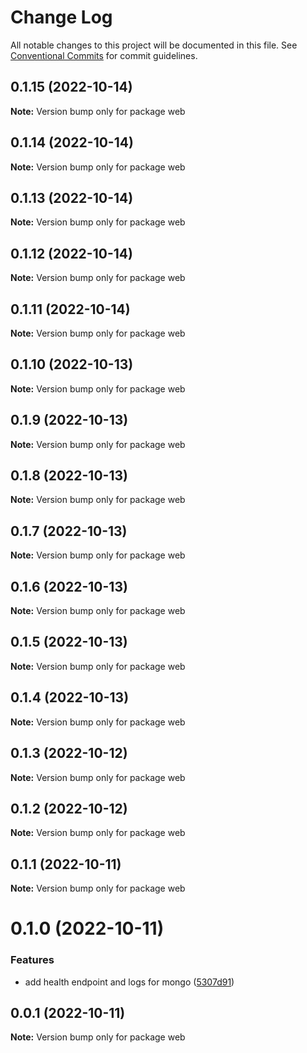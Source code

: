 # Change Log

All notable changes to this project will be documented in this file.
See [Conventional Commits](https://conventionalcommits.org) for commit guidelines.

## 0.1.15 (2022-10-14)

**Note:** Version bump only for package web





## 0.1.14 (2022-10-14)

**Note:** Version bump only for package web





## 0.1.13 (2022-10-14)

**Note:** Version bump only for package web





## 0.1.12 (2022-10-14)

**Note:** Version bump only for package web





## 0.1.11 (2022-10-14)

**Note:** Version bump only for package web





## 0.1.10 (2022-10-13)

**Note:** Version bump only for package web





## 0.1.9 (2022-10-13)

**Note:** Version bump only for package web





## 0.1.8 (2022-10-13)

**Note:** Version bump only for package web





## 0.1.7 (2022-10-13)

**Note:** Version bump only for package web





## 0.1.6 (2022-10-13)

**Note:** Version bump only for package web





## 0.1.5 (2022-10-13)

**Note:** Version bump only for package web





## 0.1.4 (2022-10-13)

**Note:** Version bump only for package web





## 0.1.3 (2022-10-12)

**Note:** Version bump only for package web





## 0.1.2 (2022-10-12)

**Note:** Version bump only for package web





## 0.1.1 (2022-10-11)

**Note:** Version bump only for package web





# 0.1.0 (2022-10-11)


### Features

* add health endpoint and logs for mongo ([5307d91](https://github.com/rondymesquita/master-canvas/commit/5307d91c85b5ef6cc5aad7ec5752593dfa154591))





## 0.0.1 (2022-10-11)

**Note:** Version bump only for package web
